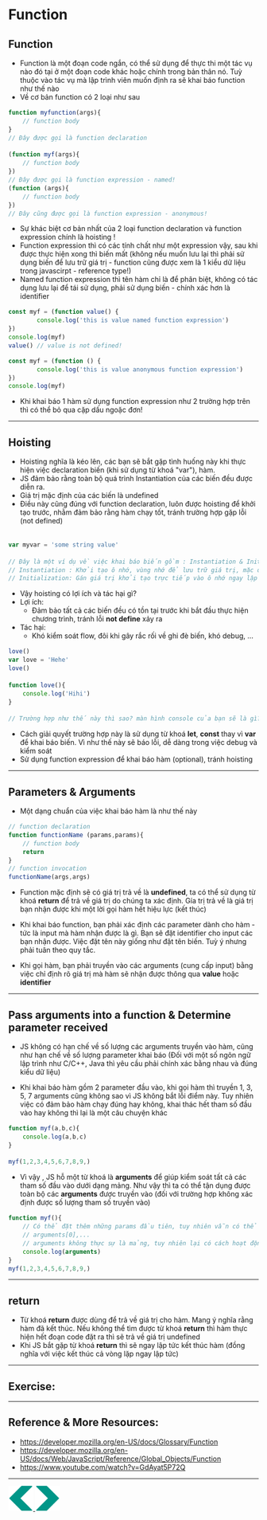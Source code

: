 # Function
## Function 
- Function là một đoạn code ngắn, có thể sử dụng để thực thi một tác vụ nào đó tại ở một đoạn code khác hoặc chính trong bản thân nó. Tuỳ thuộc vào tác vụ mà lập trình viên muốn định ra sẽ khai báo function như thế nào
- Về cơ bản function có 2 loại như sau

```js
function myfunction(args){
    // function body
}
// Đây được gọi là function declaration

(function myf(args){
    // function body
})
// Đây được gọi là function expression - named!
(function (args){
    // function body
})
// Đây cũng được gọi là function expression - anonymous!
```
- Sự khác biệt cơ bản nhất của 2 loại function declaration và function expression chính là hoisting ! 
- Function expression thì có các tính chất như một expression vậy, sau khi được thực hiện xong thì biến mất (không nếu muốn lưu lại thì phải sử dụng biến để lưu trữ giá trị - function cũng được xem là 1 kiểu dữ liệu trong javascirpt - reference type!)
- Named function expression thì tên hàm chỉ là để phân biệt, không có tác dụng lưu lại để tái sử dụng, phải sử dụng biến - chính xác hơn là identifier
```js
const myf = (function value() {
        console.log('this is value named function expression')
})
console.log(myf)
value() // value is not defined!

```
```js
const myf = (function () {
        console.log('this is value anonymous function expression')
})
console.log(myf)
```
- Khi khai báo 1 hàm sử dụng function expression như 2 trường hợp trên thì có thể bỏ qua cặp dấu ngoặc đơn!

---

## Hoisting
- Hoisting nghĩa là kéo lên, các bạn sẽ bắt gặp tình huống này khi thực hiện việc declaration biến (khi sử dụng từ khoá "var"), hàm.
- JS đảm bảo rằng toàn bộ quá trình Instantiation của các biến đều được diễn ra.
- Giá trị mặc định của các biến là undefined
- Điều này cũng đúng với function declaration, luôn được hoisting để khởi tạo trước, nhằm đảm bảo rằng hàm chạy tốt, tránh trường hợp gặp lỗi (not defined)

```js

var myvar = 'some string value'

// Đây là một ví dụ về việc khai báo biến gồm : Instantiation & Initialization
// Instantiation : Khởi tạo ô nhớ, vùng nhớ để lưu trữ giá trị, mặc định giá trị của ô nhớ mà JS quyết định là undefined!
// Initialization: Gán giá trị khởi tạo trực tiếp vào ô nhớ ngay lập tức khi quá trình Instantiation thực hiện xong! Có thể hiểu quá trình này giống như là assignment

```
- Vậy hoisting có lợi ích và tác hại gì?
- Lợi ích:
    - Đảm bảo tất cả các biến đều có tồn tại trước khi bắt đầu thực hiện chương trình, tránh lỗi **not define** xảy ra
- Tác hại:
    - Khó kiểm soát flow, đôi khi gây rắc rối về ghi đè biến, khó debug, ...

```js
love()
var love = 'Hehe'
love()

function love(){
    console.log('Hihi')
}

// Trường hợp như thế này thì sao? màn hình console của bạn sẽ là gì?

```
- Cách giải quyết trường hợp này là sử dụng từ khoá **let**, **const** thay vì **var** để khai báo biến. Vì như thế này sẽ báo lỗi, dễ dàng trong việc debug và kiểm soát
- Sử dụng function expression để khai báo hàm (optional), tránh hoisting

---

## Parameters & Arguments
- Một dạng chuẩn của việc khai báo hàm là như thế này
```js
// function declaration
function functionName (params,params){
    // function body
    return 
} 
// function invocation
functionName(args,args)

```
- Function mặc định sẽ có giá trị trả về là **undefined**, ta có thể sử dụng từ khoá **return** để trả về giá trị do chúng ta xác định. Gía trị trả về là giá trị bạn nhận được khi một lời gọi hàm hết hiệu lực (kết thúc)

- Khi khai báo function, bạn phải xác định các parameter dành cho hàm - tức là input mà hàm nhận được là gì. Bạn sẽ đặt identifier cho input các bạn nhận được. Việc đặt tên này giống như đặt tên biến. Tuỳ ý nhưng phải tuân theo quy tắc.

- Khi gọi hàm, bạn phải truyền vào các arguments (cung cấp input) bằng việc chỉ định rõ giá trị mà hàm sẽ nhận được thông qua **value** hoặc **identifier**

---

## Pass arguments into a function & Determine parameter received
- JS không có hạn chế về số lượng các arguments truyền vào hàm, cũng như hạn chế về số lượng parameter khai báo (Đối với một số ngôn ngữ lập trình như C/C++, Java thì yêu cầu phải chính xác bằng nhau và đúng kiểu dữ liệu)

- Khi khai báo hàm gồm 2 parameter đầu vào, khi gọi hàm thì truyền 1, 3, 5, 7 arguments cũng không sao vì JS không bắt lỗi điểm này. Tuy nhiên việc có đảm bảo hàm chạy đúng hay không, khai thác hết tham số đầu vào hay không thì lại là một câu chuyện khác

```js
function myf(a,b,c){
    console.log(a,b,c)
}

myf(1,2,3,4,5,6,7,8,9,)
```

- Vì vậy , JS hỗ một từ khoá là **arguments** để giúp kiểm soát tất cả các tham số đầu vào dưới dạng mảng. Như vậy thì ta có thể tận dụng được toàn bộ các **arguments** được truyền vào (đối với trường hợp không xác định được số lượng tham số truyền vào)

```js
function myf(){
    // Có thể đặt thêm những params đầu tiên, tuy nhiên vẫn có thể truy cập được thông qua 
    // arguments[0],...
    // arguments không thực sự là mảng, tuy nhiên lại có cách hoạt động giống như mảng
    console.log(arguments)
}
myf(1,2,3,4,5,6,7,8,9,)
```

---

## return
- Từ khoá **return** được dùng để trả về giá trị cho hàm. Mang ý nghĩa rằng hàm đã kết thúc. Nếu không thể tìm được từ khoá **return** thì hàm thực hiện hết đoạn code đặt ra thì sẽ trả về giá trị undefined
- Khi JS bắt gặp từ khoá **return** thì sẽ ngay lập tức kết thúc hàm (đồng nghĩa với việc kết thúc cả vòng lặp ngay lập tức)

---

## Exercise:

---

## Reference & More Resources: 
* https://developer.mozilla.org/en-US/docs/Glossary/Function
* https://developer.mozilla.org/en-US/docs/Web/JavaScript/Reference/Global_Objects/Function
* https://www.youtube.com/watch?v=GdAyat5P72Q





---
<!-- Navigator -->
<div>
<a href="./Lecture-09.1.DOM.md">
    <img width=50 src="../sources/left-arrow.svg" >
</a>
<a href="./Lecture-09.3.Lexical.md">
    <img  width=50 src="../sources/right-arrow.svg">
    </a>
</div>
<!-- Navigator -->

